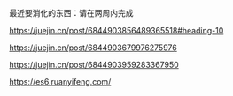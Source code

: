 最近要消化的东西：请在两周内完成

https://juejin.cn/post/6844903856489365518#heading-10

https://juejin.cn/post/6844903679976275976

https://juejin.cn/post/6844903959283367950

https://es6.ruanyifeng.com/